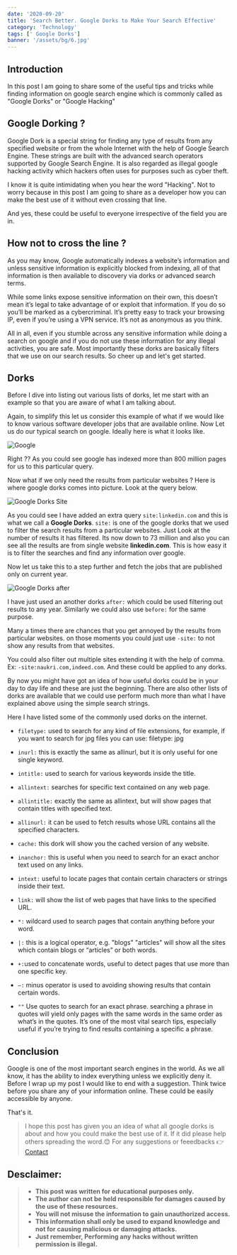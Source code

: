 ```yaml
---
date: '2020-09-20'
title: 'Search Better. Google Dorks to Make Your Search Effective'
category: 'Technology'
tags: [' Google Dorks']
banner: '/assets/bg/6.jpg'
---
```


## Introduction

In this post I am going to share some of the useful tips and tricks while finding information on google search engine which is commonly called as "Google Dorks" or "Google Hacking"

## Google Dorking ?

Google Dork is a special string for finding any type of results from any specified website or from the whole Internet with the help of Google Search Engine. These strings are built with the advanced search operators supported by Google Search Engine. It is also regarded as illegal google hacking activity which hackers often uses for purposes such as cyber theft.

I know it is quite intimidating when you hear the word "Hacking". Not to worry because in this post I am going to share as a developer how you can make the best use of it without even crossing that line.

And yes, these could be useful to everyone irrespective of the field you are in.

## How not to cross the line ?

As you may know, Google automatically indexes a website’s information and unless sensitive information is explicitly blocked from indexing, all of that information is then available to discovery via dorks or advanced search terms.

While some links expose sensitive information on their own, this doesn’t mean it’s legal to take advantage of or exploit that information. If you do so you’ll be marked as a cybercriminal. It’s pretty easy to track your browsing IP, even if you’re using a VPN service. It’s not as anonymous as you think.

All in all, even if you stumble across any sensitive information while doing a search on google and if you do not use these information for any illegal activities, you are safe. Most importantly these dorks are basically filters that we use on our search results. So cheer up and let's get started.

## Dorks

Before I dive into listing out various lists of dorks, let me start with an example so that you are aware of what I am talking about.

Again, to simplify this let us consider this example of what if we would like to know various software developer jobs that are available online. Now Let us do our typical search on google. Ideally here is what it looks like.

<img src="/assets/blog/google-dorks/1.png" alt="Google">

Right ?? As you could see google has indexed more than 800 million pages for us to this particular query.

Now what if we only need the results from particular websites ? Here is where google dorks comes into picture. Look at the query below.

<img src="/assets/blog/google-dorks/2.png" alt="Google Dorks Site">

As you could see I have added an extra query `site:linkedin.com` and this is what we call a **Google Dorks**. `site:` is one of the google dorks that we used to filter the search results from a particular websites.
Just Look at the number of results it has filtered. Its now down to 73 million and also you can see all the results are from single website **linkedin.com**. This is how easy it is to filter the searches and find any information over google.

Now let us take this to a step further and fetch the jobs that are published only on current year.

<img src="/assets/blog/google-dorks/3.png" alt="Google Dorks after">

I have just used an another dorks `after:` which could be used filtering out results to any year. Similarly we could also use `before:` for the same purpose.

Many a times there are chances that you get annoyed by the results from particular websites. on those moments you could just use `-site:` to not show any results from that websites.

You could also filter out multiple sites extending it with the help of comma. Ex: `-site:naukri.com,indeed.com`. And these could be applied to any dorks.

By now you might have got an idea of how useful dorks could be in your day to day life and these are just the beginning. There are also other lists of dorks are available that we could use perform much more than what I have explained above using the simple search strings.

Here I have listed some of the commonly used dorks on the internet.

- `filetype:` used to search for any kind of file extensions, for example, if you want to search for jpg files you can use: filetype: jpg

- `inurl:` this is exactly the same as allinurl, but it is only useful for one single keyword.

- `intitle:` used to search for various keywords inside the title.

- `allintext:` searches for specific text contained on any web page.

- `allintitle:` exactly the same as allintext, but will show pages that contain titles with specified text.

- `allinurl:` it can be used to fetch results whose URL contains all the specified characters.

- `cache:` this dork will show you the cached version of any website.

- `inanchor:` this is useful when you need to search for an exact anchor text used on any links.

- `intext:` useful to locate pages that contain certain characters or strings inside their text.

- `link:` will show the list of web pages that have links to the specified URL.

- `*:` wildcard used to search pages that contain anything before your word.

- `|:` this is a logical operator, e.g. "blogs" "articles" will show all the sites which contain blogs or “articles” or both words.

- `+:`used to concatenate words, useful to detect pages that use more than one specific key.

- `–:` minus operator is used to avoiding showing results that contain certain words.

- `""` Use quotes to search for an exact phrase. searching a phrase in quotes will yield only pages with the same words in the same order as what’s in the quotes. It’s one of the most vital search tips, especially useful if you’re trying to find results containing a specific a phrase.

## Conclusion

Google is one of the most important search engines in the world. As we all know, it has the ability to index everything unless we explicitly deny it.
Before I wrap up my post I would like to end with a suggestion. Think twice before you share any of your information online. These could be easily accessible by anyone.

That's it.

> I hope this post has given you an idea of what all google dorks is about and how you could make the best use of it.
> If it did please help others spreading the word.😊
> For any suggestions or feeedbacks 👉 <a href="/contact"> Contact</a>

## Desclaimer:

> - **This post was written for educational purposes only.**
> - **The author can not be held responsible for damages caused by the use of these resources.**
> - **You will not misuse the information to gain unauthorized access.**
> - **This information shall only be used to expand knowledge and not for causing malicious or damaging attacks.**
> - **Just remember, Performing any hacks without written permission is illegal.**
